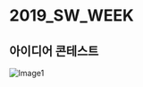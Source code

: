 # 2019_SW_WEEK
## 아이디어 콘테스트
![Image1](https://github.com/Yossarian92/2019_SW_WEEK/blob/master/photo1.jpg)
